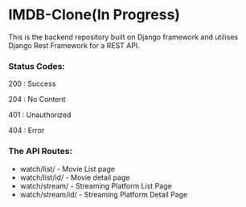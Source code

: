 # IMDB-Clone(In Progress)
This is the backend repository built on Django framework and utilises Django Rest Framework for a REST API.

### Status Codes:
200 : Success

204 : No Content

401 : Unauthorized

404 : Error

### The API Routes:
<ul>
  <li> watch/list/ - Movie List page </li>
  <li> watch/list/id/ - Movie detail page </li> 
  <li> watch/stream/ - Streaming Platform  List Page </li>
  <li> watch/stream/id/ - Streaming Platform Detail Page  </li>
</ul>  
